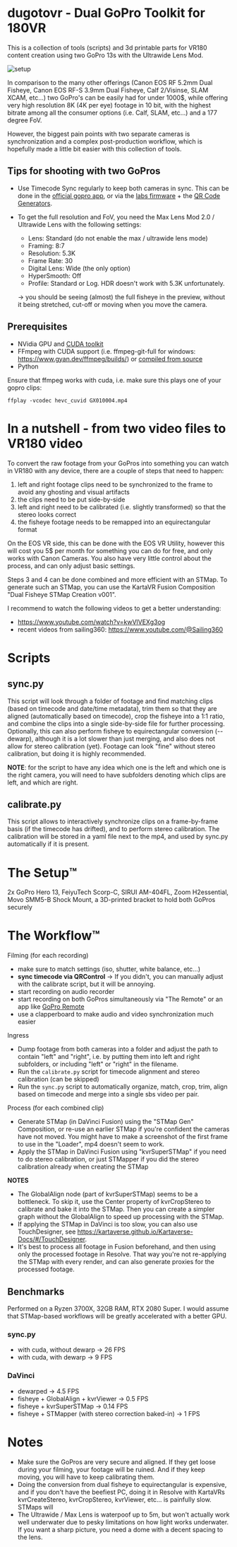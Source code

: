 # dugotovr - Dual GoPro Toolkit for 180VR
This is a collection of tools (scripts) and 3d printable parts for VR180 content creation using two GoPro 13s with the Ultrawide Lens Mod.

![setup](img/setup.png)

In comparison to the many other offerings (Canon EOS RF 5.2mm Dual Fisheye, Canon EOS RF-S 3.9mm Dual Fisheye, Calf 2/Visinse, SLAM XCAM, etc...) two GoPro's can be easily had for under 1000$, while offering very high resolution 8K (4K per eye) footage in 10 bit, with the highest bitrate among all the consumer options (i.e. Calf, SLAM, etc...) and a 177 degree FoV.

However, the biggest pain points with two separate cameras is synchronization and a complex post-production workflow, which is hopefully made a little bit easier with this collection of tools.

## Tips for shooting with two GoPros
- Use Timecode Sync regularly to keep both cameras in sync. This can be done in the [official gopro app](https://community.gopro.com/s/article/HERO12-Black-Timecode-Sync), or via the [labs firmware](https://gopro.github.io/labs/) + the [QR Code Generators](https://gopro.github.io/labs/control/custom/).
- To get the full resolution and FoV, you need the Max Lens Mod 2.0 / Ultrawide Lens with the following settings:
  - Lens: Standard (do not enable the max / ultrawide lens mode)
  - Framing: 8:7
  - Resolution: 5.3K
  - Frame Rate: 30
  - Digital Lens: Wide (the only option)
  - HyperSmooth: Off
  - Profile: Standard or Log. HDR doesn't work with 5.3K unfortunately.
  
  -> you should be seeing (almost) the full fisheye in the preview, without it being stretched, cut-off or moving when you move the camera.

## Prerequisites
- NVidia GPU and [CUDA toolkit](https://developer.nvidia.com/cuda-toolkit)
- FFmpeg with CUDA support (i.e. ffmpeg-git-full for windows: https://www.gyan.dev/ffmpeg/builds/) or [compiled from source](https://docs.nvidia.com/video-technologies/video-codec-sdk/12.0/ffmpeg-with-nvidia-gpu/index.html)
- Python

Ensure that ffmpeg works with cuda, i.e. make sure this plays one of your gopro clips:
```
ffplay -vcodec hevc_cuvid GX010004.mp4
```
# In a nutshell - from two video files to VR180 video
To convert the raw footage from your GoPros into something you can watch in VR180 with any device, there are a couple of steps that need to happen:
  1. left and right footage clips need to be synchronized to the frame to avoid any ghosting and visual artifacts
  2. the clips need to be put side-by-side
  3. left and right need to be calibrated (i.e. slightly transformed) so that the stereo looks correct
  4. the fisheye footage needs to be remapped into an equirectangular format

On the EOS VR side, this can be done with the EOS VR Utility, however this will cost you 5$ per month for something you can do for free, and only works with Canon Cameras. You also have very little control about the process, and can only adjust basic settings.

Steps 3 and 4 can be done combined and more efficient with an STMap.
To generate such an STMap, you can use the KartaVR Fusion Composition "Dual Fisheye STMap Creation v001".

I recommend to watch the following videos to get a better understanding:
- https://www.youtube.com/watch?v=kwVlVEXg3og
- recent videos from sailing360: https://www.youtube.com/@Sailing360

# Scripts

## sync.py
This script will look through a folder of footage and find matching clips (based on timecode and date/time metadata), trim them so that they are aligned (automatically based on timecode), crop the fisheye into a 1:1 ratio, and combine the clips into a single side-by-side file for further processing. Optionally, this can also perform fisheye to equirectangular conversion (--dewarp), although it is a lot slower than just merging, and also does not allow for stereo calibration (yet). Footage can look "fine" without stereo calibration, but doing it is highly recommended.

**NOTE**: for the script to have any idea which one is the left and which one is the right camera, you will need to have subfolders denoting which clips are left, and which are right.

## calibrate.py
This script allows to interactively synchronize clips on a frame-by-frame basis (if the timecode has drifted), and to perform stereo calibration. The calibration will be stored in a yaml file next to the mp4, and used by sync.py automatically if it is present.

# The Setup™️
2x GoPro Hero 13, FeiyuTech Scorp-C, SIRUI AM-404FL, Zoom H2essential, Movo SMM5-B Shock Mount, a 3D-printed bracket to hold both GoPros securely

# The Workflow™️

Filming (for each recording)
- make sure to match settings (iso, shutter, white balance, etc...)
- **sync timecode via QRControl** -> If you didn't, you can manually adjust with the calibrate script, but it will be annoying.
- start recording on audio recorder
- start recording on both GoPros simultaneously via "The Remote" or an app like [GoPro Remote](https://play.google.com/store/apps/details?id=uk.co.purplelabs.gopro_remote)
- use a clapperboard to make audio and video synchronization much easier

Ingress
- Dump footage from both cameras into a folder and adjust the path to contain "left" and "right", i.e. by putting them into left and right subfolders, or including "left" or "right" in the filename.
- Run the `calibrate.py` script for timecode alignment and stereo calibration (can be skipped)
- Run the `sync.py` script to automatically organize, match, crop, trim, align based on timecode and merge into a single sbs video per pair.

Process (for each combined clip)
- Generate STMap (in DaVinci Fusion) using the "STMap Gen" Composition, or re-use an earlier STMap if you're confident the cameras have not moved. You might have to make a screenshot of the first frame to use in the "Loader", mp4 doesn't seem to work.
- Apply the STMap in DaVinci Fusion using "kvrSuperSTMap" if you need to do stereo calibration, or just STMapper if you did the stereo calibration already when creating the STMap
  
**NOTES**
- The GlobalAlign node (part of kvrSuperSTMap) seems to be a bottleneck. To skip it, use the Center property of kvrCropStereo to calibrate and bake it into the STMap. Then you can create a simpler graph without the GlobalAlign to speed up processing with the STMap.
- If applying the STMap in DaVinci is too slow, you can also use TouchDesigner, see https://kartaverse.github.io/Kartaverse-Docs/#/TouchDesigner.
- It's best to process all footage in Fusion beforehand, and then using only the processed footage in Resolve. That way you're not re-applying the STMap with every render, and can also generate proxies for the processed footage.


## Benchmarks
Performed on a Ryzen 3700X, 32GB RAM, RTX 2080 Super.
I would assume that STMap-based workflows will be greatly accelerated with a better GPU.

### sync.py
- with cuda, without dewarp -> 26 FPS
- with cuda, with dewarp -> 9 FPS

### DaVinci
- dewarped -> 4.5 FPS
- fisheye + GlobalAlign + kvrViewer -> 0.5 FPS
- fisheye + kvrSuperSTMap -> 0.14 FPS 
- fisheye + STMapper (with stereo correction baked-in) -> 1 FPS

# Notes
- Make sure the GoPros are very secure and aligned. If they get loose during your filming, your footage will be ruined. And if they keep moving, you will have to keep calibrating them.
- Doing the conversion from dual fisheye to equirectangular is expensive, and if you don't have the beefiest PC, doing it in Resolve with KartaVRs kvrCreateStereo, kvrCropStereo, kvrViewer, etc... is painfully slow. STMaps will 
- The Ultrawide / Max Lens is waterpoof up to 5m, but won't actually work well underwater due to pesky limitations on how light works underwater. If you want a sharp picture, you need a dome with a decent spacing to the lens.